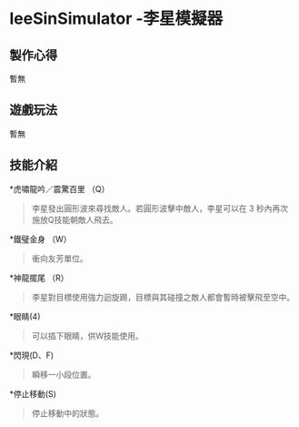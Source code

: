 # leeSinSimulator -李星模擬器

製作心得
-
暫無



遊戲玩法
-
暫無

技能介紹
-

*虎嘯龍吟／震驚百里 （Q）
>李星發出圓形波來尋找敵人。若圓形波擊中敵人，李星可以在 3 秒內再次施放Q技能朝敵人飛去。

*鐵璧金身 （W）
>衝向友芳單位。

*神龍擺尾 （R）
>李星對目標使用強力迴旋踢，目標與其碰撞之敵人都會暫時被擊飛至空中。

*眼睛(4)
>可以插下眼睛，供W技能使用。

*閃現(D、F)
>瞬移一小段位置。

*停止移動(S)
> 停止移動中的狀態。
